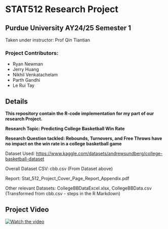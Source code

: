# STAT512 Research Project
## Purdue University AY24/25 Semester 1

Taken under instructor: Prof Qin Tiantian

### Project Contributors:
  - Ryan Newman
  - Jerry Huang
  - Nikhil Venkatachelam
  - Parth Gandhi
  - Le Rui Tay

## Details

**This repository contain the R-code implementation for my part of our research Project.**

**Research Topic: Predicting College Basketball Win Rate**

**Research Question tackled: Rebounds, Turnovers, and Free Throws have no impact on the win rate in a college basketball game**

Dataset Used: https://www.kaggle.com/datasets/andrewsundberg/college-basketball-dataset

Overall Dataset CSV: cbb.csv (From Dataset above)

Report: Stat_512_Project_Cover_Page_Report_Appendix.pdf

Other relevant Datasets: CollegeBBDataExcel.xlsx, CollegeBBData.csv (Transformed from cbb.csv - steps in the R Markdown)

## Project Video 
[![Watch the video](https://img.youtube.com/vi/8UHvg9MwNHw/maxresdefault.jpg)](https://youtu.be/8UHvg9MwNHw)
